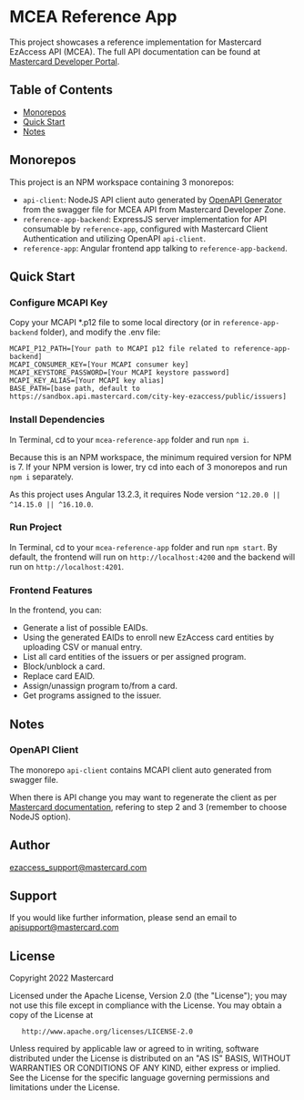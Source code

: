 # MCEA Reference App

This project showcases a reference implementation for Mastercard EzAccess API (MCEA). 
The full API documentation can be found at [Mastercard Developer Portal](https://developer.mastercard.com/drafts/mastercard-ezaccess-for-issuers/staging/documentation/).

## Table of Contents

- [Monorepos](#monorepos)
- [Quick Start](#quick-start)
- [Notes](#notes)

## Monorepos

This project is an NPM workspace containing 3 monorepos:

- `api-client`: NodeJS API client auto generated by [OpenAPI Generator](https://openapi-generator.tech/) from the swagger file for MCEA API from Mastercard Developer Zone.
- `reference-app-backend`: ExpressJS server implementation for API consumable by `reference-app`, configured with Mastercard Client Authentication and utilizing OpenAPI `api-client`.
- `reference-app`: Angular frontend app talking to `reference-app-backend`.

## Quick Start

### Configure MCAPI Key

Copy your MCAPI *.p12 file to some local directory (or in `reference-app-backend` folder), and modify the .env file:

```
MCAPI_P12_PATH=[Your path to MCAPI p12 file related to reference-app-backend]
MCAPI_CONSUMER_KEY=[Your MCAPI consumer key]
MCAPI_KEYSTORE_PASSWORD=[Your MCAPI keystore password]
MCAPI_KEY_ALIAS=[Your MCAPI key alias]
BASE_PATH=[base path, default to https://sandbox.api.mastercard.com/city-key-ezaccess/public/issuers]
```

### Install Dependencies

In Terminal, cd to your `mcea-reference-app` folder and run `npm i`.

Because this is an NPM workspace, the minimum required version for NPM is 7. 
If your NPM version is lower, try cd into each of 3 monorepos and run `npm i` separately.

As this project uses Angular 13.2.3, it requires Node version `^12.20.0 || ^14.15.0 || ^16.10.0`.

### Run Project

In Terminal, cd to your `mcea-reference-app` folder and run `npm start`. By default, the frontend will run on `http://localhost:4200` and the backend will run on `http://localhost:4201`.

### Frontend Features

In the frontend, you can:

- Generate a list of possible EAIDs.
- Using the generated EAIDs to enroll new EzAccess card entities by uploading CSV or manual entry.
- List all card entities of the issuers or per assigned program.
- Block/unblock a card.
- Replace card EAID.
- Assign/unassign program to/from a card.
- Get programs assigned to the issuer.

## Notes

### OpenAPI Client

The monorepo `api-client` contains MCAPI client auto generated from swagger file.

When there is API change you may want to regenerate the client as per [Mastercard documentation](https://developer.mastercard.com/platform/documentation/security-and-authentication/generating-and-configuring-a-mastercard-api-client/),
refering to step 2 and 3 (remember to choose NodeJS option).

## Author <a name="author"></a>

ezaccess_support@mastercard.com

## Support <a name="support"></a>
If you would like further information, please send an email to apisupport@mastercard.com

## License <a name="license"></a>
Copyright 2022 Mastercard
 
Licensed under the Apache License, Version 2.0 (the "License"); you may not use this file except in compliance with the License. You may obtain a copy of the License at
 
       http://www.apache.org/licenses/LICENSE-2.0
 
Unless required by applicable law or agreed to in writing, software distributed under the License is distributed on an "AS IS" BASIS, WITHOUT WARRANTIES OR CONDITIONS OF ANY KIND, either express or implied. See the License for the specific language governing permissions and limitations under the License.
